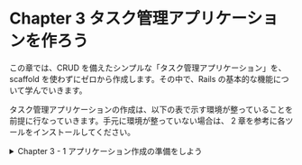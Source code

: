 # Chapter 3 タスク管理アプリケーションを作ろう

この章では、CRUD を備えたシンプルな「タスク管理アプリケーション」を、scaffold を使わずにゼロから作成します。その中で、Rails の基本的な機能について学んでいきます。

タスク管理アプリケーションの作成は、以下の表で示す環境が整っていることを前提に行なっていきます。手元に環境が整っていない場合は、 2 章を参考に各ツールをインストールしてください。


<details><summary>Chapter 3 - 1 アプリケーション作成の準備をしよう</summary>

アプリケーションの作成にあたっては、一般的に次のような準備を行います。

- 作成するアプリケーションの内容を考える。
- アプリケーションの名前を決める。
- アプリケーションの雛形を作成する。
- データベースを作成する。

今回は、さらに次のような準備を行なっていきます。

- ビュー層を効率良く書くために Slim を使えるようにする。
- アプリケーションの見栄えを良くするために Bootstrap を導入する。
- Rails のエラーメッセージなどを日本語で出せるようにする。


### 3 - 1 - 1 作成するアプリケーションの内容を考える

- 今回作成するのは、タスク管理のためのアプリケーションです。タスクとは、レポートの提出、ゴミ出し、買い物といったさまざまな用事のことです。タスク管理アプリケーションの一般的な使い方は、タスクをアプリケーションにデータとして登録しておいて、折々に確認したり、予定を済ませたら済ませたと言うことを登録したり削除したりできるようにするというものになるでしょう。
- 本章では CRUD と呼ばれる基本的なデータ操作を実現します。CRUD は、Create（作成）、Read（参照）、Update（更新）、Delete（削除）を表します。タスク管理のように、複数のデータについての CRUD を作成する場合、参照機能については一覧表示と詳細表示という 2 種類の参照機能を用意するのが一般的です。作りたい機能のリストは次のようになります。
1. 一覧表示機能：すべてのタスクの概要（名称と登録日時）を確認できる一覧画面を表示します。
2. 詳細表示機能：ある 1 つのタスクの全内容（ID、名称、詳しい説明、登録日時、更新日時）を確認できる詳細画面を表示します。※ID、登録日時、更新日時は Rails がデフォルトで扱う属性です。
3. 新規登録機能：新しいタスクのデータをフォーム画面で入力し、データベースに登録します。
4. 編集機能：登録済みのタスクのデータをフォーム画面で修正し、データベースを更新します。
5. 削除機能：登録済みのタスクをデータベースから削除します。

### 3 - 1 - 2 アプリケーションの名前を決める

- Rails でアプリケーションを作成するには、アプリケーションの（システム上の）名前が必要です。アプリケーションの名前は、例えばコード一式を格納するためのディレクトリ名として利用されます。愛着の湧くような、わかりやすい名前をアルファベットで付けると良いでしょう。
- 本書では **taskleaf** というアプリケーション名で実装を進めていきます。

### 3 - 1 - 3 アプリケーションの雛形を作成する

- それでは実際に PC 上での作業を始めましょう。先ず、rails newコマンドで、アプリケーションの基本的なディレクトリ・ファイル類一式を作成します。rails newコマンドの使い方は次のようになっています。

```ruby
$ rails new アプリケーション名 [オプション]
```

- 今回はデータベースに PostgreSQL を使用するので、[オプション]の部分に、利用するデータベースとして「postgresql」を指定します。具体的なコマンドは次のようになります。ターミナルを起動して、これから作成するアプリケーションディレクトリの親となるディレクトリに移動し、コマンドを入力してみてください。

```ruby
$ rails new taskleaf -d postgresql
```

- 入力すると、ただちに「create…」というような内容が表示されていきます。

```ruby
# rails newコマンドで、アプリケーションの基本的なディレクトリ・ファイル類一式を作成する。
# 「-d」オプションでデータベースの指定をする。オプションがないと SQLite3 用のファイルが生成されるので注意。
$ rails new taskleaf -d postgresql 
      create  
      create  README.md
      create  Rakefile
      create  .ruby-version
      create  config.ru
      create  .gitignore
			...
```

- この段階で、空っぽの新しいRailsアプリケーションができています。アプリケーションの雛形を作成すると、アプリケーションのコードだけでなく、開発用のサーバなどのツール類も使えるようになります。早速、サーバを起動して、作った空っぽのアプリケーションの動作を確認してみましょう。
- サーバの起動にはrails serverコマンドを利用します。rails server は rails s という短縮系でも動きます。本書では、便利な短縮系を使っていきます。
- ところで、rails newコマンドでアプリケーションを作成した段階では、私たちは、アプリケーションディレクトリの 1 つ上の階層（親ディレクトリ）にいます。サーバーを起動するなど、アプリケーションについての操作は基本的にアプリケーションディレクトリで行いますので、先ずはcdコマンドを使って、アプリケーションディレクトリに移動しましょう。アプリケーションディレクトリは、先ほどrails newコマンドによって作成された、現在いるディレクトリの下の taskleaf というディレクトリになります。

```ruby
$ cd taskleaf

# 実際のターミナルの表示。
cd taskleaf
yoshiwo@Yoshiwos-MacBook-Pro taskleaf % 
# プロンプトの前のディレクトリ名がアプリケーション名の「taskleaf」に変わった（移動した）。
```

- taskleafディレクトリに移動したら、データベースを作成しておきます。

```ruby
# データベースの作成。
$ bin/rails db:create

# 実際の表示
bin/rails db:create
Created database 'taskleaf_development'
Created database 'taskleaf_test'
```

- データベースが作成できればサーバーを起動できますので、サーバを起動してみましょう。以下のような情報が画面に出力されていきます。
- サーバは[Ctrl + C]（[Ctrl]キーを押したまま[C]キーを押下）で停止するまでずっと動作し続けます。

```ruby
# サーバーの起動。
$ bin/rails s

# 実際の表示
bin/rails s
=> Booting Puma
=> Rails 5.2.8.1 application starting in development 
=> Run `rails server -h` for more startup options
Puma starting in single mode...
* Version 3.12.6 (ruby 2.7.6-p219), codename: Llamas in Pajamas
* Min threads: 5, max threads: 5
* Environment: development
* Listening on tcp://localhost:3000
Use Ctrl-C to stop
```

- サーバーを起動したら、ブラウザを立ち上げて [http://localhost:3000](http://localhost:3000) にアクセスしてください。ブラウザ上に Rails のデフォルトページが表示されていれば、正しくサーバーが起動しています。
- なお、サーバーを起動するとそのコンソールにはプロンプトが表示されなくなるため、以降のコマンドは、新しくターミナルのウィンドウを開いて入力していってください。
- アプリケーションの動作確認を行う際にはサーバーを起動している必要があるため、本章では開発中は常にサーバーを起動しているものとして説明を行います。

### 3 - 1 - 4 データベースの環境ごとの使い分け

- データベースは、アプリケーションが生み出すデータを保存するところです。taskleafアプリケーションの場合の代表的なデータは、例えばタスクの情報ということになります。
- 開発の時に動作確認のために作るデータと、アプリケーションが完成して本当に利用し始めたことで作られるデータは、性質が違います。同じところに入れてしまうと、テスト用のデータが邪魔になってしまうこともあるでしょう。さらに、Rails には 5 章で説明する「自動テスト」の仕組みがあり、「自動テスト」のためにデータを格納しておくべき場所も他の用途のデータが混じり込まないように専用の場所にしたいものです。
- そこで、Rails ではデフォルトで次のような 3 種類の「環境」が用意されており、1 つの環境に対して 1 つのデータベースを対応させます。環境ごとに、データベースのほか、アプリケーションの動作に関わる様々な設定を行うことができます。※この環境は自由に追加・削除をしたり、名前を変更したりできます。

| 環境の種類 | 環境のシステム名 | 用途 |
| --- | --- | --- |
| 開発 | development | 開発時の動作確認を行う |
| テスト | test | 自動テストを行う |
| 本番 | production | ユーザーが利用可能な形で稼働させる |
- どの環境にどのようなデータベースを対応させるかは、2 章で解説した config/database.yml に記述します。ここでは、rails newコマンドで自動作成された config/database.yml のデフォルトの設定通りで進めていきます。
- 開発時は、基本的に開発・テストの 2 種類の環境を使います。先ほどサーバーを起動する前に db:create を実行しましたが、それによってこの 2 種類の環境のための 2 つのデータベースが作成済みとなっています。

```ruby
Created database 'taskleaf_development'
Created database 'taskleaf_test'
```

### 3 - 1 - 5 ビュー層を効率良く書くために Slim を使えるようにする

- webアプリケーションはブラウザで利用するため、最終的に画面を HTML として出力することになります。しかし、HTML には動的ないろいろなデータを埋め込む必要があり、そのためのプログラミングが必要です。プログラミングといっても、長大な HTML を作成するために延々と文字列を連結するといった方法では、画面の状況を思い浮かべづらく開発が難しくなってしまいます。
- そこで、Rails を使った開発では、テンプレートエンジンを使います。テンプレートエンジンを使うと、プリケーションの画面を HTML の構造が直感的にわかりやすいテンプレート形式で書くことができます。
- Rails はデフォルトで ERB というテンプレートエンジンを採用しています。ERB は HTML とほぼ同じ見た目で、各要素がタグで囲まれており、その中にRubyスクリプトを埋め込むことができます。例えば、次のような ERB のテンプレートは、h1タグの中に、@title というインスタンス変数の内容を動的に埋め込んでくれます。

```ruby
<html>
	<body>
		<h1><%= @title %></h1>
		<p>この画面では、見出しを動的に出力することができます。</p>
	</body>
</html>
```

- ERBは HTML に近い形をしているので、HTMLを知っていれば比較的簡単に理解することができます。只、Railsを使った開発の現場では、HTMLをツリー構造として簡潔に表現できる Haml や Slim といった別のテンプレートエンジンが利用されることが多くなっています。
- 先に挙げた ERB の例を Haml で記述すると次のようになります。

```ruby
# 先程のERBの例をHamlで記述。
%html
	%body
		%h1= @title
		%p この画面では、見出しを動的に出力することができます。
```

- Slimで記述。

```ruby
# 先程のERBをSlimで記述。
html
	body
		h1= @title
		p この画面では、見出しを動的に出力することができます。
```

- タグの開始と終了を両方記述しなければならない ERB に比べて、インデントでツリー構造を表現している Haml や Slim は、簡潔で読みやすいといえます。
- Hamlと Slim は似ており、どちらも実際の開発の現場で使われていますが今回は Slim を使います。そこで、Slimを利用するための設定を行なっていきます。
- Slimを利用するために 2 つの gem （Rubyのライブラリ）をアプリケーションに追加します。1つは Slim のジェネレータを提供してくれる slim-rails という gem 。もう 1 つは、ERB形式のファイルをslim形式に変換してくれるerb2slimコマンドを提供してくれる html2slim という gem です。
- アプリケーションが利用する gem は、Gemfileに定義します。そこで、エディタでアプリケーションフォルダ直下にある Gemfile を開いて最後の行にslim-rails と html2slim についての設定を加えましょう。

```ruby
gem 'tzinfo-data', platforms: [:mingw, :mswin, :x64_mingw, :jruby]
```

![Gemfileにアプリケーションが利用するgemを設定.png](https://s3-us-west-2.amazonaws.com/secure.notion-static.com/76f7812a-901d-44d7-b1bf-0973dc58411f/Gemfile%E3%81%AB%E3%82%A2%E3%83%95%E3%82%9A%E3%83%AA%E3%82%B1%E3%83%BC%E3%82%B7%E3%83%A7%E3%83%B3%E3%81%8B%E3%82%99%E5%88%A9%E7%94%A8%E3%81%99%E3%82%8Bgem%E3%82%92%E8%A8%AD%E5%AE%9A.png)

- Gemfileの変更を保存したら、gemをインストールします。bundleというコマンドを実行すると、Gemfileに書かれた gem およびそれらの依存する gem を全てインストールされた状態にしてくれます。尚、サーバ起動中の場合は、インストールされた gem を利用するためにサーバを再起動する必要があります。

```ruby
# アプリケーションフォルダ直下のGemfileの最後の行にslim-railsとhtml2slimを加えたら、bundleコマンドを実行する。
$ bundle

# 実際の表示
bundle
Fetching gem metadata from https://rubygems.org/..........
Resolving dependencies...
（中略）
Fetching slim 4.1.0
Installing slim 4.1.0
Fetching slim-rails 3.5.1
Installing slim-rails 3.5.1
Fetching html2slim 0.2.0
Installing html2slim 0.2.0
Bundle complete! 20 Gemfile dependencies, 85 gems now installed.
Use `bundle info [gemname]` to see where a bundled gem is installed.
```

- これで、今後 Rails のコマンドを通じて作成されるビュー層のテンプレートファイルは、Slim形式で作成されるようになりました。
- テンプレートエンジン Slim を利用するための設定
    1. エディタでアプリケーションフォルダ（taskleaf）直下にある Gemfile を開く。
    2. Gemfileの最後の行に、Slimのジェネレータを提供してくれる slim-rails という gem とERB形式のファイルをslim形式に変換してくれるerb2slimコマンドを提供してくれる html2slim という gem を追加するためのコマンドを書く。

```ruby
# 最後の行のコマンド
gem 'tzinfo-data', platforms: [:mingw, :mswin, :x64_mingw, :jruby]

# gemを追加するためのコマンド
gem 'slim-rails'
gem 'html2slim'
```

- 只、現時点でapp/views/layoutsディレクトリの中にERB形式のファイルが 3 つ存在します。このファイルは、3-1-6で詳しく扱いますが、アプリケーションの各画面の共通的な大枠の部分を記述する「レイアウト」のためのテンプレートファイルです。このファイルを、erb2slimコマンドを利用して Slim に変更しておきましょう。ここでは、Gemfileで指定されたgem環境の上でコマンドを実行できるように、bundle exec [コマンド] という形で入力します。


```ruby
$ bundle exec erb2slim app/views/layouts --delete
```


### 3 - 1 - 6 アプリケーションの見栄えを良くするために Bootstrap を導入する

- Railsにはデフォルトで特定のデザイン（CSSなど）は含まれていません。せっかくアプリケーションを作るからには見た目の良いアプリケーションにしたいものですが、自分で一から画面のタイトル、メニューバー、ボタン、リンクといった要素を格好よくデザインして CSS を書くということは、とても骨の折れる作業です。そこで、本書では [Bootstrap](https://getbootstrap.com/) （ブートストラップ）というフロントエンドフレームワークを利用します。手軽にほと良く見栄えの良い画面を作成することができるため、実際の開発現場でも Bootstrap はしばしば利用されています。
- bootstrapという gem を追加することで、Bootstrapを利用できるようになります。エディタで Gemfile を開いて、末尾に以下の行を追記してください。

```ruby
# 末尾に以下の行を追記する。
gem 'bootstrap'
```


- Gemfile を保存したら、インストールを行います。

```ruby
$ bundle

# 実際の表示
bundle
（中略）
Fetching bootstrap 5.2.3
Installing bootstrap 5.2.3
Bundle complete! 21 Gemfile dependencies, 90 gems now installed.
Use `bundle info [gemname]` to see where a bundled gem is installed.
```

- これで、Bootstrapのインストールができました。続いて Bootstrap の CSS を各画面のテンプレートに読み込ませてみましょう。
- rails new をした直後では、Railsはアプリケーション全体で 1 つのCSSファイル（app/assets/stylesheets/application.css）を読み込むようになっていて、他のCSSファイルは application.css からさらに読み込む形で記述することになります。従ってこれから利用する Bootstrap も、application.cssから読み込むようにしていきます。
- ところで、前述した Slim と同じように、CSSにも効率良く表現できる形式として [Sass](https://sass-lang.com/) がよく利用されます。そこで本書では、Sassが提供する「SCSS」と呼ばれる記法で CSS を記述することにします。そのため applicaiton.css をそのまま編集するのではなく、SCSSファイル（application.scss）を作成しましょう。SCSSファイルは最終的にプロセッサにより CSS に変換されてアプリケーションから利用されます。
    
    ※また、application.scssにインポートされた他のSCSSファイルは、最終的に変換された application.css に統合されます。これらは 6 章で紹介するアセットパイプラインという仕組みにより実現されています。
    
- 先ず、app/assets/stylesheets/application.cssを削除します。

```ruby
# rmコマンドでファイルやディレクトリを削除する。
$ rm app/assets/stylesheets/application.css
```

- 代わりに、エディタを開いて以下の内容のapp/assets/stylesheets/application.scss（拡張子はcssではなくscssにするように気を付ける）を作成します。

```ruby
@import "bootstrap":
```


- これで application.scss を用意できました。この application.scss （を通じて自動的に生成されるapplication.css）が、アプリケーション内の各画面の HTML から呼ばれるようにすることで、画面を Bootstrap のデザインが当たった状態にすることができます。
- それでは、これから作る全ての画面のslimファイルに、application.cssの読み込みを定義する必要があるのでしょうか。
- 幸い、Railsには各画面の共通的な大枠について記述するためのレイアウトという仕組みがあり、アプリケーションを作った段階で 1 つデフォルトのレイアウトファイルが用意されています。3-1-5で application.html.erb からslim形式に変換した application.html.slim がこれに当たります。このレイアウトファイルで application.css を読み込めば、各画面のslimファイルに定義せずとも全ての画面に Bootstrap のデザインを反映することができます。
- レイアウトファイルは、アクションごとに指定することができますが、個別の指定がなければコントローラ名に対応するものとなります。コントローラ名に一致するレイアウトファイルが見つからない場合は、継承しているコントローラクラスの名前を順に探していきます。Railsでは、基本的に全てのコントローラが ApplicationController を継承するように作るため、application.html.slimというレイアウトだけが存在している状態ならば、デフォルトですべてのアクションに対してこの共通レイアウトが利用されるというわけです。そして、同じ「application」という名前が冠されていることから推測できるとおり、application.html.slimはデフォルトで application.css を読み込むような内容になっています。
- gemでアプリケーションに追加した Bootstrap のデザインが各画面に実際に反映されるまでの流れはかなり複雑なので経路を図解しておきます。是非、本節で行った各種の手順が図の中のどこに該当するかを確認してみてください。


- ここまでで、各画面に Bootstrap のデザイン（CSS）を反映できる状態となりました。只、Bootstrapのデザインの大部分は、HTMLのタグに特定の部品に対応するCSSクラスをつけることで初めて実現できるので、今のままでは画面の見栄えが大きく変わるわけではありません。そこで、見栄えを具体的に改善するために、Bootstrapのコンテナという部品を使うことにします。また、HTMLの title や、画面の見出しなども整備しておきましょう。そのためには、app/views/layouts/application.html.slimファイルを次のように変更してください（図解①）。

```ruby
doctype html
html
  head
    title
      | Taskleaf
    = csrf_meta_tags
    = csp_meta_tag
    = stylesheet_link_tag    'application', media: 'all', 'data-turbolinks-track': 'reload'
    = javascript_include_tag 'application', 'data-turbolinks-track': 'reload'
  body
    = yield

# 以下のように内容を変更する。
doctype html
html
  head
    title
      | Taskleaf
    = csrf_meta_tags
    = csp_meta_tag
    = stylesheet_link_tag    'application', media: 'all', 'data-turbolinks-track': 'reload'
    = javascript_include_tag 'application', 'data-turbolinks-track': 'reload'
  body
    .app-title.navbar.navbar-expand-md.navbar-light.bg-light
      .navbar-brand Taskleaf
    .container
    = yield
```

- コード内に登場する `'data-turbolinks-track': 'reload'` という箇所は、<link>要素や<script>要素に、 `<link data-turbolinks-track=”reload”…>` といった Turbolinks のための属性を付与しています。Turbolinksについては Chapter8-3で詳しく説明します。
- Bootstrapは、CSSだけではなく JavaScript も含んでおり、Bootstrapの JavaScript を使う場合はもう少し設定が必要となります。本章では不要なため省略しています。

※JavaScriptの設定方法については [https://github.com/twbs/bootstrap-rubygem](https://github.com/twbs/bootstrap-rubygem) に書かれた説明を参考にしてください。

### 3 - 1 - 7 Railsのエラーメッセージなどを日本語で出せるようにする

- Railsにはよくあるエラーメッセージなどのコンテンツが含まれますが、それらは英語になっており、英語以外の言語を使いたい場合は、言語ごとの翻訳を追加して使う必要があります。また、デフォルトで利用する言語も初期状態では英語に設定されています。
- 本章で作成するtaskleafアプリケーションは日本語のアプリケーションにしたいので、日本語の翻訳を追加して、利用する言語を日本語に設定しましょう。
- 先ずは、エラーメッセージなどのコンテンツの日本語翻訳ファイルが必要となります。自身で作成することも可能ですが、GitHubのrails-I18nリポジトリに既に翻訳されたファイルがあるのでそれを利用するのが手っ取り早いでしょう。rawファイルを config/locales/ja.yml としてダウンロードします。

※ [https://github.com/svenfuchs/rails-i18n/blob/master/rails/locale/ja.yml](https://github.com/svenfuchs/rails-i18n/blob/master/rails/locale/ja.yml)

- 日本語の翻訳を追加する方法
    1. GitHubから直接コピーする
        
        [https://github.com/svenfuchs/rails-i18n/blob/master/rails/locale/ja.yml](https://github.com/svenfuchs/rails-i18n/blob/master/rails/locale/ja.yml) に書かれている内容をコピーして、自身のプロジェクトに ‘/locale/ja.yml’ を作成してコピーした内容をペーストする。
        
    2. wgetコマンドでファイルをダウンロードする。
        
        以下のコマンドを実行して、rawファイルを config/locales/ja.yml としてダウンロードする。
        
        ```ruby
        $ wget https://raw.githubusercontent.com/svenfuchs/rails/i18n/master/rails/locale/ja.yml -P config/locales/
        ```
        
- 続いて、デフォルトで日本語のコンテンツを使うようにアプリケーションの設定を変更します。エディタを開き、config/initializers/locale.rbというファイルを作成して、以下の行を記入してください。

```ruby
Rails.application.config.i18n.default_locale = :ja
```

- config/initializers/locale.rbファイルを作成する方法
    1. エディタを開き、taskleaf/config/initializersをクリック。
    2. 新しいファイルを……を選択して、locale.rbと名付けてファイルを作成する。
    3. テキストに載っているコードを書く。
    
    ```ruby
    Rails.application.config.i18n.default_locale = :ja
    ```
    
- これでアプリケーションを作成する下準備が整いました。
- 尚、ここで設定した config.i18n.default_locale や、コンテンツのymlファイルは、Railsアプリケーション内で複数の言語を併用する仕組み、すなわち国際化（Internationalization（←18文字）、アルファベットの数をとってi18nと略される）にも関係が深いものです。国際化については 6 章で改めて説明します。</details>


<details><summary>Chapter 3 - 2 タスクモデルを作成する</summary>

Chapter 3 - 1 でアプリケーション作成の下準備が完了しました。いよいよ、本格的なアプリケーションの開発を行なっていきます。

Railsでは、コントローラやビューからモデルを使うプログラムを記述することになります。そのため、開発手順としては、全体的な設計や下準備の後、先ず機能に関連するモデルを用意するという手順が一般的です。

Chapter 3 - 1 で設計したとおり、私たちはこれからタスクの登録や削除といったタスク管理の機能を実装していきます。そこで、先ずは操作の対象となる「タスク」モデルの実装から始めましょう。最初は、モデルのクラスの名前を決めます。ここでは素直に「Task」と名付けることにします。

Railsの「モデル」は、主に次の 2 つの要素から構成されます。

- **モデルに対応する Ruby のクラス**
- **モデルに対応するデータベースのテーブル**

モデルのクラス名とデータベースのテーブル名には以下のような命名の規約があります。

- **データベースのテーブル名はモデルのクラス名を複数形にしたもの**
- **モデルのクラス名はキャメルケース、テーブル名はスネークケース**

上記のルールに従い、モデルのクラス名を Task と決めたので、対応するデータベースのテーブル名は tasks ということになります。

次に、Taskモデルの抱えるデータ、つまり属性について検討していきます。モデルの属性は、基本的にデータベースのテーブル内のカラムに対応します。そこで、tasksテーブルにどのようなカラム（列）を持たせるかも合わせて考えることになります


### 3 - 2 - 1 タスクモデルの属性を設計する

- タスクモデルにはどんな属性が必要になるのでしょうか。それを考えるには、Chapter 3 - 1 で作成した各画面の使用をもう一度確認する必要があります。例えば、詳細画面については次のような使用を作成していました。
    - ある 1 つのタスクの全内容（ID、名称、詳しい説明、登録日時、更新日時）を確認できる。
- どうやら、タスクモデルには「ID」「名称」「詳しい説明」「登録日時」「更新日時」の 5 つの属性が必要そうです。
- 5つの属性のうち、「ID」「登録日時」「更新日時」の 3 つの属性は一般的にモデルでよく利用される属性なので、Railsが自動的に用意してくれます。そのため、私たちは残りの「名称」と「詳しい説明」について検討し、これらの 2 つの属性をタスクモデルに追加すれば良いということになります。
- 先ほど述べたように、属性はデータベースのテーブルのカラムに対応します。そこで、カラムについて検討する必要がありますが、その際はカラム名、データ型、NULLが入ることを許容するか、デフォルト値を設定するかなどを決める必要があります。また、データベースのことだけではなく、Rubyの中で利用するための検討も併せて行う必要があります。例えば、カラム名は属性名としても利用されるため、モデルクラスの中で意味のわかりやすい Ruby 的な名前を付けたいものです。このように、データベース・Rubyの両方の都合を勘案しながら、これらの要素を検討していきます。
- 先ずは「名称」について考えてみましょう。ここでは、カラム名・属性名は name 、データ型は文字列（string）、必須（NULLが入ることを許容しない）、デフォルト値なしということにしたいと思います。
- 続いて「詳しい説明」についても検討します。ここでは、カラム名・属性名は description 、データ型は文字列、必須でない（NULLが入ることを許容する）、デフォルト値なしにします。
- 尚、文字列型には、短い文字列を扱う「string型」と長い文字列を扱う「text型」の 2 種類が存在します。「名称」にはstring型、「詳しい説明」にはtext型を使うことにしましょう。

※ここで登場する string や text という型は、RDMS（Relational Database Management System、リレーショナルデータベース管理システム）の用意しているデータ型そのものではなく、Railsが RDMS ごとの差異を吸収した抽象的な型として用意している概念のこと指しています。利用時は、この Rails の用意している型が、実際に使う RDMS のデータ型にマッピングされます。

- それでは、今決めたことを表の形に整理してみましょう。実際の開発現場でも、モデルの設計時はこのような検討結果を表の形に整理して、チーム内で意見交換することがよくあります。

| 属性の意味 | 属性名・カラム名 | データ型 | NULLを許可するか | デフォルト値 |
| --- | --- | --- | --- | --- |
| 名称 | name | string | 許可しない | なし |
| 詳しい説明 | description | text | 許可する | なし |

### 3 - 2 - 2 タスクモデルの雛形を作成する

- 設計ができたので、タスクモデルを実装していきましょう。Railsには、モデルを作成するための便利なジェネレータがあるので、それを利用しましょう。

※ジェネレータを使えば、モデル以外にも、コントローラやマイグレーション、2章で取り上げた scaffold などを作成することができます。

- ジェネレータは、rails g の後に生成したいものの種類（ここではmodel）を指定し、さらに生成したいものの種類ごとの必要な情報を添えて実行します。モデルを生成する場合のコマンドは次のような構成になります。

※rails g は rails generator の短縮系です。

```ruby
$ bin/rails g model [モデル名] [属性名:データ型 属性名:データ型 ...] [オプション]
```

- 今回はタスクモデルを作りたいので、[モデル名]にはTask、[属性名 :データ型]の部分には name:string description:text を指定します。尚、ファイル名の先頭の数字はコマンド実行時によって作られるため以下では xxx… で表現しています。

```ruby
$ bin/rails g model Task name:string description:text

# 実際の表示
bin/rails g model Task name:string description:text
Running via Spring preloader in process 35265
      invoke  active_record
      create    db/migrate/20221203053345_create_tasks.rb # ファイル名の先頭の数字はコマンド実行時によって作成される。
      create    app/models/task.rb # モデルクラスのソースコード
      invoke    test_unit
      create      test/models/task_test.rb # モデルの自動テスト
      create      test/fixtures/tasks.yml # モデルの自動テストで使うfixtureファイル
```

- コマンドを実行すると、モデルのクラスファイル、マイグレーションファイル、モデルの自動テストのファイルの雛形が自動作成されます。生成されるファイルの意味は次のようになります。

| 生成されるものの種類 | 本節でのファイルパス | 用途 |
| --- | --- | --- |
| モデルクラスのソースコード | app/models/task.rb | Taskクラスの実装 |
| マイグレーションファイル | db/migrate/20221203053345_create_tasks.rb ※マイグレーションファイルの数字部分は、マイグレーションファイルの登録日時を表すので、コマンドを実行したタイミングによって異なります。 | データベースにtasksテーブルを追加する |
| モデルの自動テスト | test/models/task_test.rb | Taskクラスについての自動テストの実装 |
| モデルの自動テストで使うfixtureファイル | test/fixtures/tasks.yml | Taskクラスについての自動テストのためのデータ投入の定義 |

### 3 - 2 - 3 マイグレーションでデータベースにテーブルを追加する

- Railsのモデルクラスは、データベースのテーブルの定義を読み込んで動作します。そのため、モデルを作成する場合は、先ずデータベースのへのテーブルの追加から行うとスムーズです。
- データベースにテーブルを追加するには、Railsの用意しているマイグレーションという仕組みを使います。マイグレーションの主眼は、データベーススキーマ（テーブル構造など）への変更の 1 つ 1 つを、Rubyのプログラムとして実現し、開発の歴史に沿って順番に実行することで最新のスキーマの状態にできるようにすることです。この 1 つ 1 つの変更が 1 つ 1 つのマイグレーションファイル（以下、マイグレーションと呼びます）に対応します。マイグレーションは、スキーマの歴史を進めるだけではなく、戻す機能も備えているので、例えば「 1 ヶ月前のコードの状態でアプリケーションを動かしたい」といった時にも、必要なところまでデータベースのスキーマの状態を戻すことができます。また、複数の開発者がほとんど同時に別々のスキーマ変更を行なっているようなケースでも、混乱なく、必要な変更だけをデータベースに反映することができます。
- ここでは、Taskモデルの永続化を行うための tasks というテーブルを追加したいので、「tasksテーブルを追加する」というマイグレーションファイルが必要です。先程 generator でTaskモデルを作成した際に作成された db/migrate/XXXXXXXXXXXXXX_create_tasks.rb というファイルの中身を見てみましょう。

※マイグレーションファイルは generator でモデルを作成する以外にも、generatorでマイグレーションファイルの雛形を生成して自分で内容を記述する方法でも作成することができます。

```ruby
class CreateTasks < ActiveRecord::Migration[5.2]
  def change # changeメソッド作成。
    create_table :tasks do |t| # tasksという名前のテーブルを作成。
      t.string :name 
      t.text :description # tasksテーブルにはnameとdescriptionのカラムを備えている。

      t.timestamps # 打刻用のカラム(timestampsと指定するとcreated_atやupdated_atといった打刻用のカラムが生成されます)を持っている。
    end
  end
end
```

- changeというメソッドの中に、tasksというテーブルを作ること、tasksというテーブルが name と description のカラムを備えること、打刻用のカラム（timestampsと指定するとcreated_atやupdated_atといった打刻用のカラムが生成されます）を持つことなどが記述されています。幸い、私たちが必要としてる最低限の要件を満たしているので、このマイグレーションファイルは編集を加えずに、このままマイグレーションを実行して、データベースにtasksテーブルを追加します。

※厳密には、事前に行った設計で、名称では NULL を許可しないことにしていますが、自動生成されたコードはこの仕様には沿っていません。これについては Chapter 4 - 2 で詳しく説明します。

- マイグレーションをデータベースに適用するには、rails db:migrateコマンドを実行します。

```ruby
# マイグレーションファイルをデータベースに適用するコマンド。
$ bin/rails db:migrate

# 実際の表示。
bin/rails db:migrate
== 20221203053345 CreateTasks: migrating ======================================
-- create_table(:tasks)
   -> 0.0093s
== 20221203053345 CreateTasks: migrated (0.0094s) =============================
```

- これで、データベースにtasksテーブルが追加されました。
- モデルが動作するには、データベースとモデルクラスの両方が必要です。モデルクラスについては先程 generator で自動作成した雛形のファイル app/models/task.rb があるので、内容を確認してみましょう。

```ruby
class Task < ApplicationRecord
end
```

- このファイルはクラスを定義しているだけで、ほとんど何もコードがありませんが、十分な機能を備えています。Taskの親クラスの親クラスにあたる ActiveRecord::Base （app/models/application_record.rbファイル内にあるコード）が、tasksテーブルの構造に対応した属性の読み書きや、データベース操作などの様々な機能を提供してくれるからです。現時点ではこれで十分なので、何も編集せず、モデルの用意を一旦終わりとしましょう。</details>


<details><summary>Chapter 3 - 3 コントローラとビュー</summary>

モデルが作成できたので、続いてコントローラとニューを実装して、ブラウザ上で各操作を行えるようにしていきましょう。モデルと同じように、コントローラやビューの雛形もジェネレータで作成することができます。そのためのコマンドは次のような形になります。

```ruby
$ bin/rails g controller コントローラ名 [アクション名 アクション名 ...] [オプション]
```

- 最低限、コントローラを決めればジェネレータを動かすことはできますが、効率的に雛形を作るには、セットで画面の雛形を作れるように、アクションについて先に考えておくとスムーズです。アクションとはリクエストに対しての処理を実行するためのメソッドのことです。具体的にはモデルを呼び出したり、画面を表示したりします。そこで、先ずは必要なアクションについて考えていきましょう。
- 今回作りたいものは、タスクのCRUD機能です。CRUDはよくある機能のため、アクションに関する設計は完全にパターン化されています。そのパターンに沿ってタスクの CRUD のアクションを設計すると、次のようになります。

| URLの例 ※idの例として「17」を利用 | HTTPメソッド | アクション名 | 機能名 | 役割 |
| --- | --- | --- | --- | --- |
| /tasks | GET | index | 一覧表示 | 全タスクを表示する |
| /tasks/17 | GET | show | 詳細表示 | 特定の id のタスクを表示する |
| /tasks/new | GET | new | 新規登録画面 | 新規登録画面を表示する |
| /tasks | POST | create | 登録 | 登録処理を行う |
| /tasks/17/edit | GET | edit | 編集画面 | 編集画面を表示する |
| /tasks/17 | PATCH、PUT | update | 更新 | 更新処理を行う |
| /tasks/17 | DELETE | destroy | 削除 | 削除処理を行う |
- URL、HTTPメソッド、アクション名と、意識する必要がある項目が多くなってきました。URLはインターネット上の番地、HTTPメソッドはブラウザからアプリケーションにアクセスする際の大まかな要求のようなものです。Webアプリケーションをユーザーが使う画面では、先ず、ユーザーのWebブラウザからアプリケーションに向けて、特定の URL を指定して、特定のHTTPメソッドでHTTPリクエストを送ります。これに対して、アプリケーションは、URLとHTTPメソッドの組み合わせから、リクエストを処理すべきコントローラとアクションを特定して（この特定処理を「ルーティング」と呼びます）、特定したアクションに処理をさせ、結果のHTTPレスポンスを作ってブラウザに返します。


- なぜ各機能の URL やHTTPメソッドを前述の図のように設計するのが Rails のパターンなのかというと、RESTfulという考え方に基づいているためです。詳しくは 6 章で説明するのでここでは、以下の 2 つを理解するようにしましょう。

※REST(REpresentational State Transfer)という設計思想に基づいたシステムを RESTful であるといいます。

1. リクエストを処理するコントローラとアクションは、ブラウザからのリクエストに含まれる URL とHTTPメソッドによって決定される。
2. コントローラのアクションを設計する際には、入り口となる URLとHTTPメソッドを併せて考える必要がある。
- 前置きが長くなりましたが、開発するアクションの全容をはっきりさせたので、ジェネレータでコードの雛形を作ってみましょう。controllerのジェネレータでアクションを指定すると、アクションと同名のビューも一緒に作ってくれます。ちょっとしたコツとしては、HTTPメソッドが GET のアクションは同盟のビューを使うことが多いという法則があるため、HTTPメソッドが GET となるアクション名をジェネレータコマンドの引数として指定するのが効率的です。

※GETのアクションは、基本的に情報（リソース）の取得へ対応するリクエストなので、アクションの仕事は要求された情報を含む画面を表示することが中心になります。そのため、同名のビューを利用することが多くなります。GETでないアクションは、情報（リソース）の操作を行うリクエストであるため、操作後に情報参照用の画面にリダイレクトすることが多く、その場合はアクションと同名のビューが不要になりやすいという傾向があります。

- そこで、前ページの表を参考に、GETのアクションであるindex、show、new、editの 4 つのアクションを指定してジェネレータコマンドを実行してみましょう。

```ruby
# GETのアクションである、index、show、new、editの4つのアクションを指定してジェネレータコマンドを実行する。
$ bin/rails g controller tasks index show new edit

#実際の表示
bin/rails g controller tasks index show new edit
Running via Spring preloader in process 40165
      create  app/controllers/tasks_controller.rb
       route  get 'tasks/index'
              get 'tasks/show'
              get 'tasks/new'
              get 'tasks/edit'
      invoke  slim
      create    app/views/tasks
      create    app/views/tasks/index.html.slim
      create    app/views/tasks/show.html.slim
      create    app/views/tasks/new.html.slim
      create    app/views/tasks/edit.html.slim
      invoke  test_unit
      create    test/controllers/tasks_controller_test.rb
      invoke  helper
      create    app/helpers/tasks_helper.rb
      invoke    test_unit
      invoke  assets
      invoke    coffee
      create      app/assets/javascripts/tasks.coffee
      invoke    scss
      create      app/assets/stylesheets/tasks.scss
```

- これでコントローラとビューの雛形を作成できました。ところで、この方法では、Railsは 4 つのアクションについて個別にルーティングの設定を追加してくれます。しかし、今回は CRUD というよくあるパターンについて、パターン通りのルーティングを一括で設定したいので、config/routes.rbからこれらの 4 つのアクションについての設定を消してください。

```ruby
# CRUDというよくあるパターンについて、パターン通りのルーティングを一括で設定するため、config/routes.rbから以下の4つのアクションの設定を削除する。
get 'tasks/index'
get 'tasks/show'
get 'tasks/new'
get 'tasks/edit'
```


- 代わりに、次の設定を追加します。

```ruby
resources :tasks
```


- 追加したresourcesメソッドは、前ページの表で示した全てのアクション（index、show、new、create、edit、update、destroy）に関するルーティングを一括で設定してくれます。
- また、ついでにアプリケーションの玄関口であるルートパス、「/」（ローカルで実行している場合は [http://localhost:3000](http://localhost:3000) に対応します）にアクセスしたときに、Railsのデフォルト画面ではなくタスクの一覧が表示されるようにしましょう。それには、次のように routes.rb に設定を足します。

※Railsではデフォルトで 3000 番の port が指定されますが、「rails s -p 3001」と-pオプションでポート番号と指定することができます。この場合 [http://localhost:3001](http://localhost:3001) でアプリケーションが立ち上がります。

```ruby
# Railsのデフォルト画面にアクセスしたときに、デフォルトではなく、タスクの一覧が表示されるようにroutes.rbに設定を足す。
root to: 'tasks#index'
```

- 結果、routes.rbファイルは次のようになります。

```ruby
Rails.application.routes.draw do
  root to: 'tasks#index'
  resources :tasks
end
```

- それでは、一度サーバーを停止して再起動してからブラウザで [http://localhost:3000](http://localhost:3000) にアクセスしてみましょう。すると今までのRailsデフォルト画面と違って、Tasks#indexと表示された画面が現れます。少しだけ、タスク管理アプリケーションっぽくなってきましたね。


### 3 - 3 - 1 新規登録機能を実装する

- まず、タスクの新規登録について考えていきましょう。
- ユーザーの操作としては、まず一覧画面が表示され、そこに「新規登録」のリンクがあるのでそれをクリックして新規登録画面（登録フォーム）に遷移します。この新規登録画面に値を入力して「登録する」ボタンを押すと、タスクが登録されます。
- タスクの新規登録に関わる各機能の動きは、次のようになります。


- このような動きをするためには、それぞれのアクションや画面が次のようになっている必要があります。尚、カッコで括っているところは、新規登録機能を実装した後で、順次取り組んでいきます。
- それでは、一覧から順番に開発をしていきましょう。


### 3 - 3 - 1 - 1 一覧画面に新規登録リンクを追加する

- 一覧画面（app/views/tasks/index.html.slim）に、新規画面に遷移するためのリンクを設置します。その際は、btnと btn-primary という 2 つのcssクラスを与えます。こうすることで、bootstrapがリンクをボタンのような外見にしてくれます。

```ruby
h1 タスク一覧

= link_to '新規登録', new_task_path, class: 'btn btn-primary'
```


- Slimテンプレートにおいて、イコールで始まる行は、Rubyのコードを実行してその結果を出力するという意味になります。
- コードを実行したいだけで画面に出力したくないという場合は、イコールの代わりにハイフンから行を始めます。
- link_toメソッドは、 `<a href=”…”>新規登録</a>` というような HTML の要素を出力するメソッドです。それぞれの引数は次のように機能します。


- new_task_pathというのはURLヘルパーメソッドで、これを呼び出すことで “/tasks/new” というURL文字列が得られます。URLヘルパーメソッドは、routes.rbの定義によって自動的に生成されます。詳しくは Chapter 6 - 2 「ルーティング」で説明します。


### 3 - 3 - 1 - 2 モデルの翻訳情報を追加する

- 次に、登録フォームを作っていきますが、その前に下準備として、Taskモデルの翻訳情報を config/locales/ja.yml に追加しておきましょう。というのは、以下のような情報を 1 箇所に定義しておくことで、コードのあちこちにバラバラに記述しないで済む（DRYになる）からです。
    - モデルの名前 — Task というモデルをアプリケーションでは「タスク」と呼ぶ。
    
    ※本書ではここで設定した「タスク」という翻訳については、コードの読みやすさを考慮して、敢えてプログラムから利用していません。モデルクラス名の翻訳は Task.model_name.human といったRubyコードで簡単に得ることができるので、必要に応じて利用するとよいでしょう。
    
    - 属性の名前 — Task の name という属性をアプリケーションでは「名称」と呼ぶ。
- モデルの名前は activerecord の models の下に、属性の名前は activerecord の attributes の下にそれぞれ以下のように定義します。

```ruby
ja:
  activerecord:
    errors:
      messages:
        record_invalid: 'バリデーションに失敗しました: %{errors}'
        restrict_dependent_destroy:
          has_one: "%{record}が存在しているので削除できません"
          has_many: "%{record}が存在しているので削除できません"
# Taskモデルの翻訳情報（モデルの名前と属性の名前）を追加する。
    models:
      task: タスク
    attributes:
      task:
      id: ID
      name: 名称
      description: 詳しい説明
      created_at: 登録日時
      updated_at: 更新日時
```

### 3 - 3 - 1 - 3 新規登録画面のためのアクションを実装する

- それでは、app/controllers/tasks_controller.rbのnewアクションで、新規登録画面の表示に必要な準備を行うようにしましょう。ここでは、画面（登録フォーム）をスムーズに描画するために、新しいTaskオブジェクトを生成して、インスタンス変数@taskに代入しておきます。

```ruby
# newアクションに新しいTaskオブジェクトを生成して、インスタンス変数@taskに代入する。
def new
  @task = Task.new # 新しくTaskオブジェクトを生成して、インスタンス変数@taskに紐付ける。
end
```

- コントローラのインスタンス変数は、ビューからも見ることができます。アクションからビューに受け渡しをしたいデータをインスタンス変数に入れることが、アクションの基本的な役割の一つとなります。
- アクションの基本的な役割としてはもう 1 つ、ブラウザに返す画面をどうするのかを記述するということがあります。この記述は省略することができ、省略した場合はアクション名に対応する画面（app/views/[コントローラ名]/[アクション名].html.slimというビューファイル）を表示してくれます。ここでは、newというアクションに対して new という画面を表示するつもりなので、画面についての記述は省略します。

